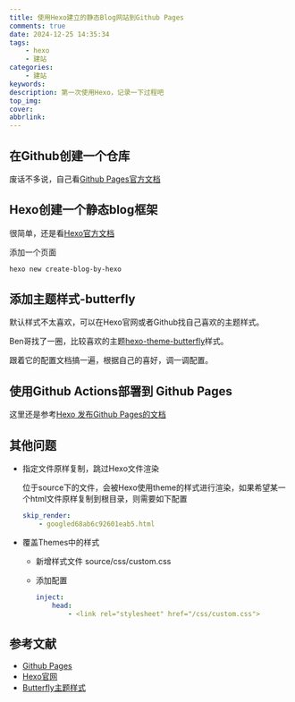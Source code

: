 ```yaml
---
title: 使用Hexo建立的静态Blog网站到Github Pages
comments: true
date: 2024-12-25 14:35:34
tags:
    - hexo
    - 建站
categories:
    - 建站
keywords:
description: 第一次使用Hexo，记录一下过程吧
top_img:
cover:
abbrlink:
---
```


## 在Github创建一个仓库

废话不多说，自己看[Github Pages官方文档](https://pages.github.com/)

## Hexo创建一个静态blog框架

很简单，还是看[Hexo官方文档](https://hexo.io/zh-cn/docs/setup)

添加一个页面

```bash
hexo new create-blog-by-hexo
```

## 添加主题样式-butterfly

默认样式不太喜欢，可以在Hexo官网或者Github找自己喜欢的主题样式。

Ben哥找了一圈，比较喜欢的主题[hexo-theme-butterfly](https://github.com/jerryc127/hexo-theme-butterfly)样式。

跟着它的配置文档搞一遍，根据自己的喜好，调一调配置。

## 使用Github Actions部署到 Github Pages

这里还是参考[Hexo 发布Github Pages的文档](https://hexo.io/zh-cn/docs/github-pages)

## 其他问题

+ 指定文件原样复制，跳过Hexo文件渲染

    位于source下的文件，会被Hexo使用theme的样式进行渲染，如果希望某一个html文件原样复制到根目录，则需要如下配置

    ```yml
    skip_render:
        - googled68ab6c92601eab5.html
    ```

+ 覆盖Themes中的样式
    - 新增样式文件 source/css/custom.css
    - 添加配置

        ```yml
        inject:
            head:
                - <link rel="stylesheet" href="/css/custom.css">
        ```

## 参考文献

+ [Github Pages](https://pages.github.com/)
+ [Hexo官网](https://hexo.io/zh-cn/)
+ [Butterfly主题样式](https://github.com/jerryc127/hexo-theme-butterfly)
